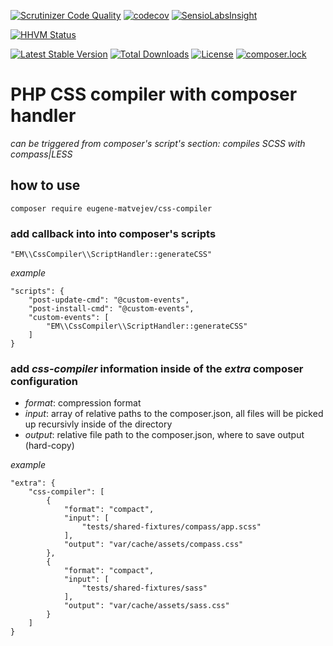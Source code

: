 [![Scrutinizer Code Quality](https://scrutinizer-ci.com/g/learn-symfony/css-compiler/badges/quality-score.png?b=master)](https://scrutinizer-ci.com/g/learn-symfony/css-compiler/?branch=master)
[![codecov](https://codecov.io/gh/learn-symfony/css-compiler/branch/master/graph/badge.svg)](https://codecov.io/gh/learn-symfony/css-compiler)
[![SensioLabsInsight](https://insight.sensiolabs.com/projects/b72078dc-94a7-492f-9deb-3829c41d2519/mini.png)](https://insight.sensiolabs.com/projects/b72078dc-94a7-492f-9deb-3829c41d2519)

[![HHVM Status](http://hhvm.h4cc.de/badge/eugene-matvejev/css-compiler.svg)](http://hhvm.h4cc.de/package/eugene-matvejev/css-compiler)

[![Latest Stable Version](https://poser.pugx.org/eugene-matvejev/css-compiler/version)](https://packagist.org/packages/eugene-matvejev/css-compiler)
[![Total Downloads](https://poser.pugx.org/eugene-matvejev/css-compiler/downloads)](https://packagist.org/packages/eugene-matvejev/css-compiler)
[![License](https://poser.pugx.org/eugene-matvejev/css-compiler/license)](https://packagist.org/packages/eugene-matvejev/css-compiler)
[![composer.lock](https://poser.pugx.org/eugene-matvejev/css-compiler/composerlock)](https://packagist.org/packages/eugene-matvejev/css-compiler)


# PHP CSS compiler with composer handler
_can be triggered from composer's script's section: compiles SCSS with compass|LESS_

## how to use
`composer require eugene-matvejev/css-compiler`

### add callback into into composer's __scripts__
`"EM\\CssCompiler\\ScriptHandler::generateCSS"`

_example_
```
"scripts": {
    "post-update-cmd": "@custom-events",
    "post-install-cmd": "@custom-events",
    "custom-events": [
        "EM\\CssCompiler\\ScriptHandler::generateCSS"
    ]
}
```

### add _css-compiler_ information inside of the _extra_ composer configuration
 * _format_: compression format
 * _input_: array of relative paths to the composer.json, all files will be picked up recursivly inside of the directory
 * _output_: relative file path to the composer.json, where to save output (hard-copy)

_example_
```
"extra": {
    "css-compiler": [
        {
            "format": "compact",
            "input": [
                "tests/shared-fixtures/compass/app.scss"
            ],
            "output": "var/cache/assets/compass.css"
        },
        {
            "format": "compact",
            "input": [
                "tests/shared-fixtures/sass"
            ],
            "output": "var/cache/assets/sass.css"
        }
    ]
}
```
